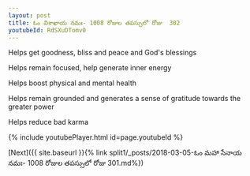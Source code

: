 ```yaml
---
layout: post
title: ఓం విశాఖాయ నమః- 1008 రోజుల తపస్సులో రోజు  302
youtubeId: RdSXuDTomv0
---
```

 
 
Helps get goodness, bliss and peace and God's blessings
 
Helps remain focused, help generate inner energy 
 
Helps boost physical and mental health 
 
Helps remain grounded and generates a sense of gratitude towards the greater power 
 
Helps reduce bad karma
 
 
 
 


{% include youtubePlayer.html id=page.youtubeId %}
 
[Next]({{ site.baseurl }}{% link  split1/_posts/2018-03-05-ఓం మహా సేనాయ నమః- 1008 రోజుల తపస్సులో రోజు  301.md%})
 
